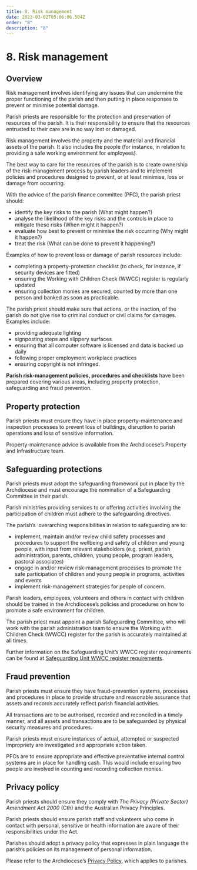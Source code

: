 ```yaml
---
title: 8. ​Risk management
date: 2023-03-02T05:06:06.504Z
order: "8"
description: "8"
---
```

# 8. Risk management

## Overview

Risk management involves identifying any issues that can undermine the proper functioning of the parish and then putting in place responses to prevent or minimise potential damage.

Parish priests are responsible for the protection and preservation of resources of the parish. It is their responsibility to ensure that the resources entrusted to their care are in no way lost or damaged.

Risk management involves the property and the material and financial assets of the parish. It also includes the people (for instance, in relation to providing a safe working environment for employees).

The best way to care for the resources of the parish is to create ownership of the risk-management process by parish leaders and to implement policies and procedures designed to prevent, or at least minimise, loss or damage from occurring.

With the advice of the parish finance committee (PFC), the parish priest should:

* identify the key risks to the parish (What might happen?)
* analyse the likelihood of the key risks and the controls in place to mitigate these risks (When might it happen?)
* evaluate how best to prevent or minimise the risk occurring (Why might it happen?)
* treat the risk (What can be done to prevent it happening?)

Examples of how to prevent loss or damage of parish resources include:

* completing a property-protection checklist (to check, for instance, if security devices are fitted)
* ensuring the Working with Children Check (WWCC) register is regularly updated
* ensuring collection monies are secured, counted by more than one person and banked as soon as practicable.

The parish priest should make sure that actions, or the inaction, of the parish do not give rise to criminal conduct or civil claims for damages. Examples include:

* providing adequate lighting
* signposting steps and slippery surfaces
* ensuring that all computer software is licensed and data is backed up daily
* following proper employment workplace practices
* ensuring copyright is not infringed.

**Parish risk-management policies, procedures and checklists** have been prepared covering various areas, including property protection, safeguarding and fraud prevention.

## Property protection

Parish priests must ensure they have in place property-maintenance and inspection processes to prevent loss of buildings, disruption to parish operations and loss of sensitive information.

Property-maintenance advice is available from the Archdiocese’s Property and Infrastructure team.

## <span id="#safeguarding-protections">Safeguarding protections</span>

Parish priests must adopt the safeguarding framework put in place by the Archdiocese and must encourage the nomination of a Safeguarding Committee in their parish.

Parish ministries providing services to or offering activities involving the participation of children must adhere to the safeguarding directives.

The parish’s  overarching responsibilities in relation to safeguarding are to:

* implement, maintain and/or review child safety processes and procedures to support the wellbeing and safety of children and young people, with input from relevant stakeholders (e.g. priest, parish administration, parents, children, young people, program leaders, pastoral associates)
* engage in and/or review risk-management processes to promote the safe participation of children and young people in programs, activities and events
* implement risk-management strategies for people of concern.

Parish leaders, employees, volunteers and others in contact with children should be trained in the Archdiocese’s policies and procedures on how to promote a safe environment for children.

The parish priest must appoint a parish Safeguarding Committee, who will work with the parish administration team to ensure the Working with Children Check (WWCC) register for the parish is accurately maintained at all times.

Further information on the Safeguarding Unit’s WWCC register requirements can be found at [Safeguarding Unit WWCC register requirements](https://melbournecatholic.org/uploads/documents/Working-with-Children-Check.pdf).

## Fraud prevention

Parish priests must ensure they have fraud-prevention systems, processes and procedures in place to provide structure and reasonable assurance that assets and records accurately reflect parish financial activities.

All transactions are to be authorised, recorded and reconciled in a timely manner, and all assets and transactions are to be safeguarded by physical security measures and procedures.

Parish priests must ensure instances of actual, attempted or suspected impropriety are investigated and appropriate action taken.

PFCs are to ensure appropriate and effective preventative internal control systems are in place for handling cash. This would include ensuring two people are involved in counting and recording collection monies.

## Privacy policy

Parish priests should ensure they comply with *The Privacy (Private Sector) Amendment Act 2000* (Cth) and the Australian Privacy Principles.

Parish priests should ensure parish staff and volunteers who come in contact with personal, sensitive or health information are aware of their responsibilities under the Act.

Parishes should adopt a privacy policy that expresses in plain language the parish’s policies on its management of personal information.

Please refer to the Archdiocese’s [Privacy Policy](https://camorgau.sharepoint.com/sites/PAH-HR/Shared%20Documents/Forms/AllItems.aspx?id=%2Fsites%2FPAH%2DHR%2FShared%20Documents%2FHR%20Policies%2FPrivacy%20Policy%20%28Last%20updated%202018%29%2Epdf&parent=%2Fsites%2FPAH%2DHR%2FShared%20Documents%2FHR%20Policies&p=true&ga=1), which applies to parishes.